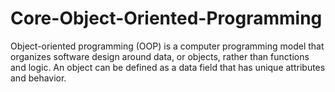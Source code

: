 # Core-Object-Oriented-Programming
Object-oriented programming (OOP) is a computer programming model that organizes software design around data, or objects, rather than functions and logic. An object can be defined as a data field that has unique attributes and behavior.



